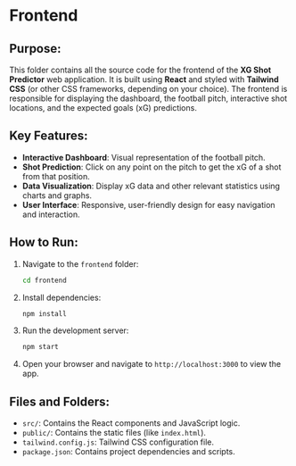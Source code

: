 # Frontend

## Purpose:
This folder contains all the source code for the frontend of the **XG Shot Predictor** web application. It is built using **React** and styled with **Tailwind CSS** (or other CSS frameworks, depending on your choice). The frontend is responsible for displaying the dashboard, the football pitch, interactive shot locations, and the expected goals (xG) predictions.

## Key Features:
- **Interactive Dashboard**: Visual representation of the football pitch.
- **Shot Prediction**: Click on any point on the pitch to get the xG of a shot from that position.
- **Data Visualization**: Display xG data and other relevant statistics using charts and graphs.
- **User Interface**: Responsive, user-friendly design for easy navigation and interaction.

## How to Run:
1. Navigate to the `frontend` folder:
    ```bash
    cd frontend
    ```
2. Install dependencies:
    ```bash
    npm install
    ```
3. Run the development server:
    ```bash
    npm start
    ```
4. Open your browser and navigate to `http://localhost:3000` to view the app.

## Files and Folders:
- `src/`: Contains the React components and JavaScript logic.
- `public/`: Contains the static files (like `index.html`).
- `tailwind.config.js`: Tailwind CSS configuration file.
- `package.json`: Contains project dependencies and scripts.
